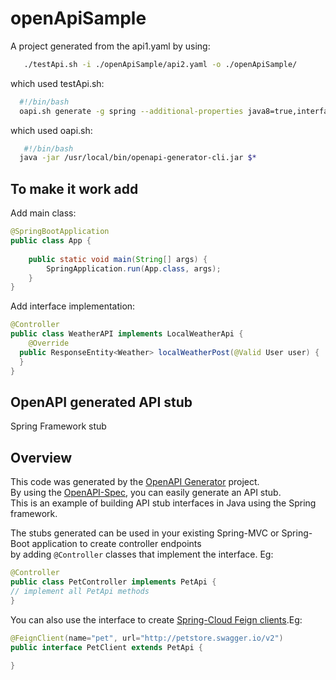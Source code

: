   
# openApiSample  
  
A project generated from the api1.yaml by using:  
```bash 
   ./testApi.sh -i ./openApiSample/api2.yaml -o ./openApiSample/  
```  
which used testApi.sh:  
```bash 
  #!/bin/bash  
  oapi.sh generate -g spring --additional-properties java8=true,interfaceOnly=true,hateoas=true,swaggerDocketConfig=true $* 
``` 
which used oapi.sh:  
```bash
   #!/bin/bash  
  java -jar /usr/local/bin/openapi-generator-cli.jar $*  
```
## To make it work add
Add main class:
```java
@SpringBootApplication  
public class App {  
  
    public static void main(String[] args) {  
        SpringApplication.run(App.class, args);  
    }
}
```
Add interface implementation:
``` java
@Controller  
public class WeatherAPI implements LocalWeatherApi {  
    @Override  
  public ResponseEntity<Weather> localWeatherPost(@Valid User user) {
  }
}
```
  
## OpenAPI generated API stub  
  
Spring Framework stub  
  
  
## Overview  
This code was generated by the [OpenAPI Generator](https://openapi-generator.tech) project.  
By using the [OpenAPI-Spec](https://openapis.org), you can easily generate an API stub.  
This is an example of building API stub interfaces in Java using the Spring framework.  
  
The stubs generated can be used in your existing Spring-MVC or Spring-Boot application to create controller endpoints  
by adding ```@Controller``` classes that implement the interface. Eg:  
```java  
@Controller  
public class PetController implements PetApi {  
// implement all PetApi methods  
}  
```  
  
You can also use the interface to create [Spring-Cloud Feign clients](http://projects.spring.io/spring-cloud/spring-cloud.html#spring-cloud-feign-inheritance).Eg:  
```java  
@FeignClient(name="pet", url="http://petstore.swagger.io/v2")  
public interface PetClient extends PetApi {  
  
}  
```